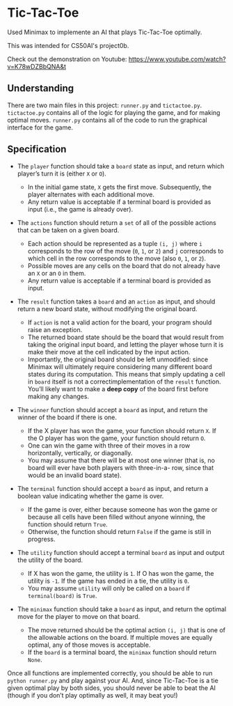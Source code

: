 # Tic-Tac-Toe
Used Minimax to implemente an AI that plays Tic-Tac-Toe optimally.

This was intended for CS50AI's project0b.

Check out the demonstration on Youtube: https://www.youtube.com/watch?v=K78wDZBbQNA&t


## Understanding
There are two main files in this project: `runner.py` and `tictactoe.py`. `tictactoe.py` contains all of the logic for playing the game, and for making optimal moves. `runner.py` contains all of the code to run the graphical interface for the game.


## Specification
* The `player` function should take a `board` state as input, and return which player’s turn it is (either `X` or `O`).
    * In the initial game state, `X` gets the first move. Subsequently, the player alternates with each additional move.
    * Any return value is acceptable if a terminal board is provided as input (i.e., the game is already over).

* The `actions` function should return a `set` of all of the possible actions that can be taken on a given board.
    * Each action should be represented as a tuple `(i, j)` where `i` corresponds to the row of the move (`0`, `1`, or `2`)        and `j` corresponds to which cell in the row corresponds to the move (also `0`, `1`, or `2`).
    * Possible moves are any cells on the board that do not already have an `X` or an `O` in them.
    * Any return value is acceptable if a terminal board is provided as input.

* The `result` function takes a `board` and an `action` as input, and should return a new board state, without modifying the original board.
    * If `action` is not a valid action for the board, your program should raise an exception.
    * The returned board state should be the board that would result from taking the original input board, and letting the          player whose turn it is make their move at the cell indicated by the input action.
    * Importantly, the original board should be left unmodified: since Minimax will ultimately require considering many            different board states during its computation. This means that simply updating a cell in `board` itself is not a              correctimplementation of the `result` function. You’ll likely want to make a **deep copy** of the board first before          making any changes.

* The `winner` function should accept a `board` as input, and return the winner of the board if there is one.
     * If the X player has won the game, your function should return `X`. If the O player has won the game, your function           should return `O`.
     * One can win the game with three of their moves in a row horizontally, vertically, or diagonally.
     * You may assume that there will be at most one winner (that is, no board will ever have both players with three-in-a-         row, since that would be an invalid board state).

* The `terminal` function should accept a `board` as input, and return a boolean value indicating whether the game is over.
     * If the game is over, either because someone has won the game or because all cells have been filled without anyone             winning, the function should return `True`.
     * Otherwise, the function should return `False` if the game is still in progress.

* The `utility` function should accept a terminal `board` as input and output the utility of the board.
     * If X has won the game, the utility is `1`. If O has won the game, the utility is `-1`. If the game has ended in a tie,       the utility is `0`.
     * You may assume `utility` will only be called on a `board` if `terminal(board)` is `True`.

* The `minimax` function should take a `board` as input, and return the optimal move for the player to move on that board.
     * The move returned should be the optimal action `(i, j)` that is one of the allowable actions on the board. If multiple       moves are equally optimal, any of those moves is acceptable.
     * If the `board` is a terminal board, the `minimax` function should return `None`.


Once all functions are implemented correctly, you should be able to run `python runner.py` and play against your AI. And, since Tic-Tac-Toe is a tie given optimal play by both sides, you should never be able to beat the AI (though if you don’t play optimally as well, it may beat you!)
